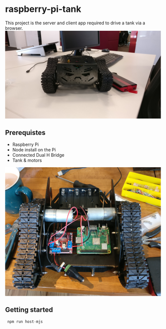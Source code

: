# raspberry-pi-tank

This project is the server and client app required to drive a tank via a browser.
![Tank](./static/images/tank.jpg)

## Prerequistes

- Raspberry Pi
- Node install on the Pi
- Connected Dual H Bridge
- Tank & motors

![Tank guts](./static/images/tank-guts.jpg)

## Getting started

```javascript
 npm run host-mjs
```
